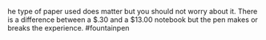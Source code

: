 he type of paper used does matter but you should not worry about it. There is a difference between a $.30 and a $13.00 notebook but the pen makes or breaks the experience. #fountainpen